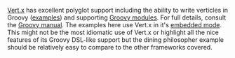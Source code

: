 [Vert.x][1] has excellent polyglot support including the ability to write verticles in Groovy ([examples][2])
and supporting [Groovy modules][3]. For full details, consult the [Groovy manual][4]. The examples here use
Vert.x in it's [embedded mode][5]. This might not be the most idiomatic use of Vert.x or highlight all the
nice features of its Groovy DSL-like support but the dining philosopher example should be relatively easy to
compare to the other frameworks covered.

[1]: http://vertx.io/ "Vert.x"
[2]: https://github.com/vert-x/vertx-examples/tree/master/src/raw/groovy/ "Vert.x raw Groovy examples"
[3]: https://github.com/vert-x/vertx-examples/tree/master/src/modules/groovy/ "Vert.x Groovy module examples"
[4]: http://vertx.io/core_manual_groovy.html "Vert.x Groovy manual"
[5]: http://vertx.io/embedding_manual.html "embedding Vert.x"
